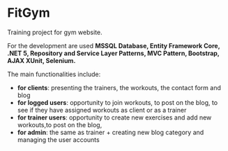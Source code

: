 # FitGym

Training project for gym website.

For the development are used **MSSQL Database, Entity Framework Core, .NET 5, Repository and Service Layer Patterns, MVC Pattern, Bootstrap, AJAX XUnit, Selenium.**

The main functionalities include:
- **for clients**: presenting the trainers, the workouts, the contact form and blog
- **for logged users**: opportunity to join workouts, to post on the blog, to see if they have assigned workouts as client or as a trainer
- **for trainer users**: opportunity to create new exercises and add new workouts,to post on the blog,
- **for admin**: the same as trainer + creating new blog category and managing the user accounts

